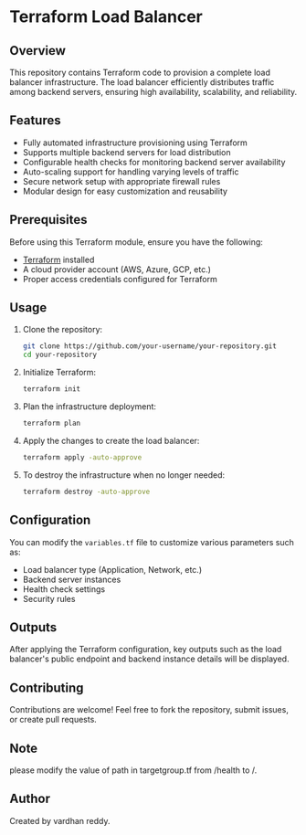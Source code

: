 # Terraform Load Balancer

## Overview
This repository contains Terraform code to provision a complete load balancer infrastructure. The load balancer efficiently distributes traffic among backend servers, ensuring high availability, scalability, and reliability.

## Features
- Fully automated infrastructure provisioning using Terraform
- Supports multiple backend servers for load distribution
- Configurable health checks for monitoring backend server availability
- Auto-scaling support for handling varying levels of traffic
- Secure network setup with appropriate firewall rules
- Modular design for easy customization and reusability

## Prerequisites
Before using this Terraform module, ensure you have the following:
- [Terraform](https://www.terraform.io/downloads.html) installed
- A cloud provider account (AWS, Azure, GCP, etc.)
- Proper access credentials configured for Terraform

## Usage
1. Clone the repository:
   ```sh
   git clone https://github.com/your-username/your-repository.git
   cd your-repository
   ```
2. Initialize Terraform:
   ```sh
   terraform init
   ```
3. Plan the infrastructure deployment:
   ```sh
   terraform plan
   ```
4. Apply the changes to create the load balancer:
   ```sh
   terraform apply -auto-approve
   ```
5. To destroy the infrastructure when no longer needed:
   ```sh
   terraform destroy -auto-approve
   ```

## Configuration
You can modify the `variables.tf` file to customize various parameters such as:
- Load balancer type (Application, Network, etc.)
- Backend server instances
- Health check settings
- Security rules

## Outputs
After applying the Terraform configuration, key outputs such as the load balancer's public endpoint and backend instance details will be displayed.

## Contributing
Contributions are welcome! Feel free to fork the repository, submit issues, or create pull requests.

## Note
please modify the value of path in targetgroup.tf from /health to /.

## Author
Created by vardhan reddy.

